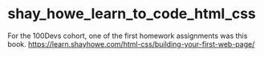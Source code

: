 # shay_howe_learn_to_code_html_css
For the 100Devs cohort, one of the first homework assignments was this book. 
https://learn.shayhowe.com/html-css/building-your-first-web-page/
